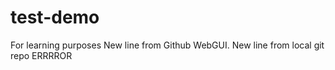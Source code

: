# test-demo
For learning purposes
New line from Github WebGUI. New line from local git repo
ERRRROR
